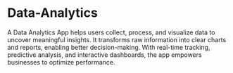 # Data-Analytics
A Data Analytics App helps users collect, process, and visualize data to uncover meaningful insights. It transforms raw information into clear charts and reports, enabling better decision-making. With real-time tracking, predictive analysis, and interactive dashboards, the app empowers businesses to optimize performance.
